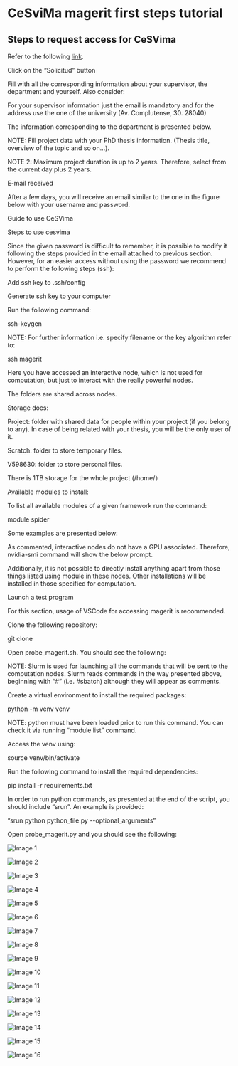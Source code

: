 # CeSviMa magerit first steps tutorial

## Steps to request access for CeSVima



Refer to the following [link](https://www.cesvima.upm.es/services/hpc/magerit).



Click on the “Solicitud” button



Fill with all the corresponding information about your supervisor, the department and yourself. Also consider:

For your supervisor information just the email is mandatory and for the address use the one of the university (Av. Complutense, 30. 28040)

The information corresponding to the department is presented below. 











NOTE: Fill project data with your PhD thesis information. (Thesis title, overview of the topic and so on...). 

NOTE 2: Maximum project duration is up to 2 years. Therefore, select from the current day plus 2 years.



E-mail received

After a few days, you will receive an email similar to the one in the figure below with your username and password. 





Guide to use CeSVima













Steps to use cesvima

Since the given password is difficult to remember, it is possible to modify it following the steps provided in the email attached to previous section. However, for an easier access without using the password we recommend to perform the following steps (ssh):

Add ssh key to .ssh/config







Generate ssh key to your computer

Run the following command:

ssh-keygen

NOTE: For further information i.e. specify filename or the key algorithm refer to:





ssh magerit



Here you have accessed an interactive node, which is not used for computation, but just to interact with the really powerful nodes.

The folders are shared across nodes.

Storage docs: 



Project: folder with shared data for people within your project (if you belong to any). In case of being related with your thesis, you will be the only user of it.

Scratch: folder to store temporary files.

V598630: folder to store personal files.





There is 1TB storage for the whole project (/home/`)`





Available modules to install:





To list all available modules of a given framework run the command:

 module spider 

Some examples are presented below:








As commented, interactive nodes do not have a GPU associated. Therefore, nvidia-smi command will show the below prompt. 





Additionally, it is not possible to directly install anything apart from those things listed using module in these nodes. Other installations will be installed in those specified for computation.







Launch a test program



For this section, usage of VSCode for accessing magerit is recommended.

Clone the following repository:

git clone 





Open probe\_magerit.sh. You should see the following:



 

NOTE: Slurm is used for launching all the commands that will be sent to the computation nodes. Slurm reads commands in the way presented above, beginning with “#” (i.e. #sbatch) although they will appear as comments.





Create a virtual environment to install the required packages:

python -m venv venv

NOTE: python must have been loaded prior to run this command. You can check it via running “module list” command.

Access the venv using:

source venv/bin/activate

Run the following command to install the required dependencies:

pip install -r requirements.txt

In order to run python commands, as presented at the end of the script, you should include “srun”. An example is provided:

“srun python python\_file.py --optional\_arguments”

Open probe\_magerit.py and you should see the following:





![Image 1](/mnt/data/output_markdown/image1.png)

![Image 2](/mnt/data/output_markdown/image2.png)

![Image 3](/mnt/data/output_markdown/image3.png)

![Image 4](/mnt/data/output_markdown/image4.png)

![Image 5](/mnt/data/output_markdown/image5.png)

![Image 6](/mnt/data/output_markdown/image6.png)

![Image 7](/mnt/data/output_markdown/image7.png)

![Image 8](/mnt/data/output_markdown/image8.png)

![Image 9](/mnt/data/output_markdown/image9.png)

![Image 10](/mnt/data/output_markdown/image10.png)

![Image 11](/mnt/data/output_markdown/image11.png)

![Image 12](/mnt/data/output_markdown/image12.png)

![Image 13](/mnt/data/output_markdown/image13.png)

![Image 14](/mnt/data/output_markdown/image14.png)

![Image 15](/mnt/data/output_markdown/image15.png)

![Image 16](/mnt/data/output_markdown/image16.png)

